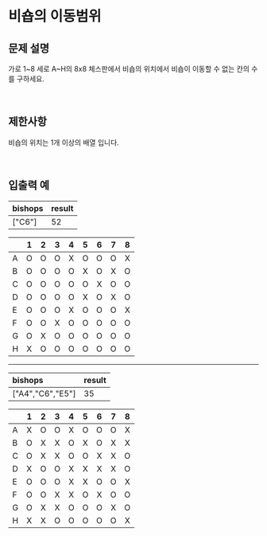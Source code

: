 # 비숍의 이동범위

## 문제 설명
가로 1~8 세로 A~H의 8x8 체스판에서 비숍의 위치에서 비숍이 이동할 수 없는 칸의 수를 구하세요.

<br/>

## 제한사항
비숍의 위치는 1개 이상의 배열 입니다.

<br/>

## 입출력 예
|bishops|result|
|:---|:---|
|["C6"]|52|


||1|2|3|4|5|6|7|8|
|:---|:---:|:---:|:---:|:---:|:---:|:---:|:---:|:---:|
|A|O|O|O|X|O|O|O|X|
|B|O|O|O|O|X|O|X|O|
|C|O|O|O|O|O|X|O|O|
|D|O|O|O|O|X|O|X|O|
|E|O|O|O|X|O|O|O|X|
|F|O|O|X|O|O|O|O|O|
|G|O|X|O|O|O|O|O|O|
|H|X|O|O|O|O|O|O|O|

---

|bishops|result|
|:---|:---|
|["A4","C6","E5"]|35|


||1|2|3|4|5|6|7|8|
|:---|:---:|:---:|:---:|:---:|:---:|:---:|:---:|:---:|
|A|X|O|O|X|O|O|O|X|
|B|O|X|X|O|X|O|X|X|
|C|O|X|X|O|O|X|X|O|
|D|X|O|O|X|X|X|X|O|
|E|O|O|O|X|X|O|O|X|
|F|O|O|X|X|O|X|O|O|
|G|O|X|X|O|O|O|X|O|
|H|X|X|O|O|O|O|O|X|